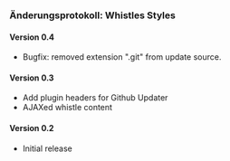 ### Änderungsprotokoll: Whistles Styles

#### Version 0.4

* Bugfix: removed extension ".git" from update source.


#### Version 0.3

* Add plugin headers for Github Updater
* AJAXed whistle content

#### Version 0.2

* Initial release
